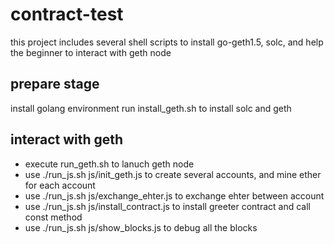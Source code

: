 # contract-test
this project includes several shell scripts to install go-geth1.5, solc, and help the beginner to interact with geth node

## prepare stage
install golang environment
run install_geth.sh to install solc and geth

## interact with geth
* execute run_geth.sh to lanuch geth node
* use ./run_js.sh js/init_geth.js to create several accounts, and mine ether for each account
* use ./run_js.sh js/exchange_ehter.js to exchange ehter between account
* use ./run_js.sh js/install_contract.js to install greeter contract and call const method
* use ./run_js.sh js/show_blocks.js to debug all the blocks

